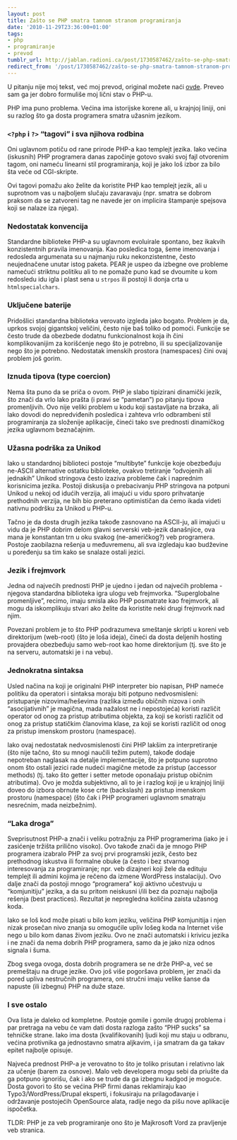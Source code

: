 ```yaml
---
layout: post
title: Zašto se PHP smatra tamnom stranom programiranja
date: '2010-11-29T23:36:00+01:00'
tags:
- php
- programiranje
- prevod
tumblr_url: http://jablan.radioni.ca/post/1730587462/zašto-se-php-smatra-tamnom-stranom-programiranja
redirect_from: '/post/1730587462/zašto-se-php-smatra-tamnom-stranom-programiranja'
---
```

U pitanju nije moj tekst, već moj prevod, original možete naći [ovde](http://programmers.stackexchange.com/questions/2323/why-is-php-considerd-the-darkside-of-programing/6024#6024). Preveo sam ga jer dobro formuliše moj lični stav o PHP-u.

PHP ima puno problema. Većina ima istorijske korene ali, u krajnjoj liniji, oni su razlog što ga dosta programera smatra užasnim jezikom.

### `<?php` i `?>` “tagovi” i sva njihova rodbina

Oni uglavnom potiču od rane prirode PHP-a kao templejt jezika. Iako većina (iskusnih) PHP programera danas započinje gotovo svaki svoj fajl otvorenim tagom, oni nameću linearni stil programiranja, koji je jako loš izbor za bilo šta veće od CGI-skripte.

Ovi tagovi pomažu ako želite da koristite PHP kao templejt jezik, ali u suprotnom vas u najboljem slučaju zavaravaju (npr. smatra se dobrom praksom da se zatvoreni tag ne navede jer on implicira štampanje spejsova koji se nalaze iza njega).

### Nedostatak konvencija

Standardne biblioteke PHP-a su uglavnom evoluirale spontano, bez ikakvih konzistentnih pravila imenovanja. Kao posledica toga, šeme imenovanja i redosleda argumenata su u najmanju ruku nekonzistentne, često neujednačene unutar istog paketa. PEAR je uspeo da izbegne ove probleme namećući striktnu politiku ali to ne pomaže puno kad se dvoumite u kom redosledu idu igla i plast sena u `strpos` ili postoji li donja crta u `htmlspecialchars`.

### Uključene baterije

Pridošlici standardna biblioteka verovato izgleda jako bogato. Problem je da, uprkos svojoj gigantskoj veličini, često nije baš toliko od pomoći. Funkcije se često trude da obezbede dodatnu funkcionalnost koja ih čini komplikovanijim za korišćenje nego što je potrebno, ili su specijalizovanije nego što je potrebno. Nedostatak imenskih prostora (namespaces) čini ovaj problem još gorim.

### Iznuda tipova (type coercion)

Nema šta puno da se priča o ovom. PHP je slabo tipizirani dinamički jezik, što znači da vrlo lako prašta (i pravi se “pametan”) po pitanju tipova promenljivih. Ovo nije veliki problem u kodu koji sastavljate na brzaka, ali lako dovodi do nepredviđenih posledica i zahteva vrlo odbrambeni stil programiranja za složenije aplikacije, čineći tako sve prednosti dinamičkog jezika uglavnom beznačajnim.

### Užasna podrška za Unikod

Iako u standardnoj biblioteci postoje “multibyte” funkcije koje obezbeđuju ne-ASCII alternative ostatku biblioteke, ovakvo tretiranje “odvojenih ali jednakih” Unikod stringova često izaziva probleme čak i naprednim korisnicima jezika. Postoji diskusija o prebacivanju PHP stringova na potpuni Unikod u nekoj od idućih verzija, ali imajući u vidu sporo prihvatanje prethodnih verzija, ne bih bio preterano optimističan da ćemo ikada videti nativnu podršku za Unikod u PHP-u.

Tačno je da dosta drugih jezika takođe zasnovano na ASCII-ju, ali imajući u vidu da je PHP dobrim delom glavni serverski veb-jezik današnjice, ova mana je konstantan trn u oku svakog (ne-američkog?) veb programera. Postoje zaobilazna rešenja u međuvremenu, ali sva izgledaju kao budževine u poređenju sa tim kako se snalaze ostali jezici.

### Jezik i frejmvork

Jedna od najvećih prednosti PHP je ujedno i jedan od najvećih problema - njegova standardna biblioteka igra ulogu veb frejmvorka. “Superglobalne promenljive”, recimo, imaju smisla ako PHP posmatrate kao frejmvork, ali mogu da iskomplikuju stvari ako želite da koristite neki drugi frejmvork nad njim.

Povezani problem je to što PHP podrazumeva smeštanje skripti u koreni veb direktorijum (web-root) (što je loša ideja), čineći da dosta deljenih hosting provajdera obezbeđuju samo web-root kao home direktorijum (tj. sve što je na serveru, automatski je i na vebu).

### Jednokratna sintaksa

Usled načina na koji je originalni PHP interpreter bio napisan, PHP nameće politiku da operatori i sintaksa moraju biti potpuno nedvosmisleni: pristupanje nizovima/heševima (razlika između običnih nizova i onih “asocijativnih” je magična, mada nažalost ne i nepostojeća) koristi različit operator od onog za pristup atributima objekta, za koji se koristi različit od onog za pristup statičkim članovima klase, za koji se koristi različit od onog za pristup imenskom prostoru (namespace).

Iako ovaj nedostatak nedvosmislenosti čini PHP lakšim za interpretiranje (što nije tačno, što su mnogi naučili težim putem), takođe dodaje nepotreban naglasak na detalje implementacije, što je potpuno suprotno onom što ostali jezici rade nudeći magične metode za pristup (accessor methods) (tj. tako što getter i setter metode oponašaju pristup običnim atributima). Ovo je možda subjektivno, ali to je i razlog koji je u krajnjoj liniji doveo do izbora obrnute kose crte (backslash) za pristup imenskom prostoru (namespace) (što čak i PHP programeri uglavnom smatraju nesrećnim, mada neizbežnim).

### “Laka droga”

Sveprisutnost PHP-a znači i veliku potražnju za PHP programerima (iako je i zasićenje tržišta prilično visoko). Ovo takođe znači da je mnogo PHP programera izabralo PHP za svoj prvi programski jezik, često bez prethodnog iskustva ili formalne obuke (a često i bez stvarnog interesovanja za programiranje; npr. veb dizajneri koji žele da edituju templejt ili admini kojima je rečeno da izmene WordPress instalaciju). Ovo dalje znači da postoji mnogo “programera” koji aktivno učestvuju u “komjunitiju” jezika, a da su pritom neiskusni i/ili bez da poznaju najbolja rešenja (best practices). Rezultat je nepregledna količina zaista užasnog koda.

Iako se loš kod može pisati u bilo kom jeziku, veličina PHP komjunitija i njen nizak prosečan nivo znanja su omogućile upliv lošeg koda na Internet više nego u bilo kom danas živom jeziku. Ovo ne znači automatski i krivicu jezika i ne znači da nema dobrih PHP programera, samo da je jako niza odnos signala i šuma.

Zbog svega ovoga, dosta dobrih programera se ne drže PHP-a, već se premeštaju na druge jezike. Ovo još više pogoršava problem, jer znači da pored upliva nestručnih programera, oni stručni imaju velike šanse da napuste (ili izbegnu) PHP na duže staze.

### I sve ostalo

Ova lista je daleko od kompletne. Postoje gomile i gomile drugoj problema i par pretraga na vebu će vam dati dosta razloga zašto “PHP sucks” sa tehničke strane. Iako ima dosta (kvalifikovanih) ljudi koji mu staju u odbranu, većina protivnika ga jednostavno smatra aljkavim, i ja smatram da ga takav epitet najbolje opisuje.

Najveća prednost PHP-a je verovatno to što je toliko prisutan i relativno lak za učenje (barem za osnove). Malo veb developera mogu sebi da priušte da ga potpuno ignorišu, čak i ako se trude da ga izbegnu kadgod je moguće. Dosta govori to što se većina PHP firmi danas reklamiraju kao Typo3/WordPress/Drupal eksperti, i fokusiraju na prilagođavanje i održavanje postojećih OpenSource alata, radije nego da pišu nove aplikacije ispočetka.

TLDR: PHP je za veb programiranje ono što je Majkrosoft Vord za pravljenje veb stranica.

